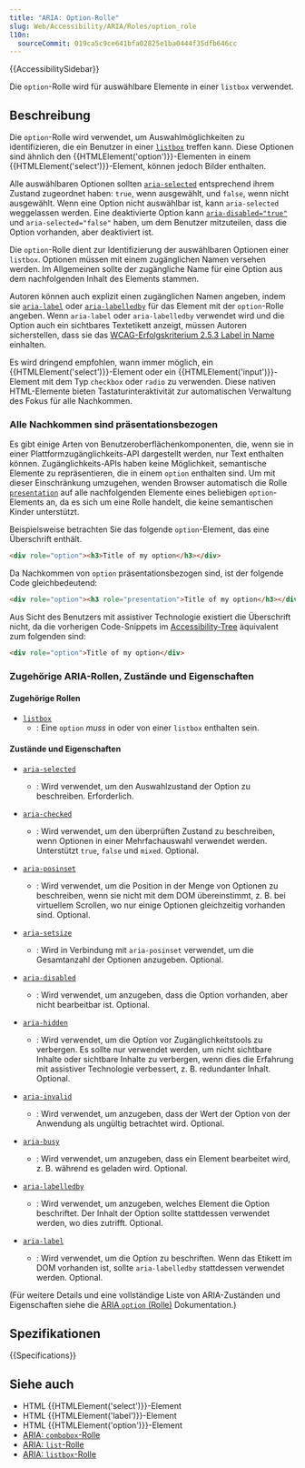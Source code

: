 ```yaml
---
title: "ARIA: Option-Rolle"
slug: Web/Accessibility/ARIA/Roles/option_role
l10n:
  sourceCommit: 019ca5c9ce641bfa02825e1ba0444f35dfb646cc
---
```


{{AccessibilitySidebar}}

Die `option`-Rolle wird für auswählbare Elemente in einer `listbox` verwendet.

## Beschreibung

Die `option`-Rolle wird verwendet, um Auswahlmöglichkeiten zu identifizieren, die ein Benutzer in einer [`listbox`](/de/docs/Web/Accessibility/ARIA/Roles/listbox_role) treffen kann. Diese Optionen sind ähnlich den {{HTMLElement('option')}}-Elementen in einem {{HTMLElement('select')}}-Element, können jedoch Bilder enthalten.

Alle auswählbaren Optionen sollten [`aria-selected`](/de/docs/Web/Accessibility/ARIA/Attributes/aria-selected) entsprechend ihrem Zustand zugeordnet haben: `true`, wenn ausgewählt, und `false`, wenn nicht ausgewählt. Wenn eine Option nicht auswählbar ist, kann `aria-selected` weggelassen werden. Eine deaktivierte Option kann [`aria-disabled="true"`](/de/docs/Web/Accessibility/ARIA/Attributes/aria-disabled) und `aria-selected="false"` haben, um dem Benutzer mitzuteilen, dass die Option vorhanden, aber deaktiviert ist.

Die `option`-Rolle dient zur Identifizierung der auswählbaren Optionen einer `listbox`. Optionen müssen mit einem zugänglichen Namen versehen werden. Im Allgemeinen sollte der zugängliche Name für eine Option aus dem nachfolgenden Inhalt des Elements stammen.

Autoren können auch explizit einen zugänglichen Namen angeben, indem sie [`aria-label`](/de/docs/Web/Accessibility/ARIA/Attributes/aria-label) oder [`aria-labelledby`](/de/docs/Web/Accessibility/ARIA/Attributes/aria-labelledby) für das Element mit der `option`-Rolle angeben. Wenn `aria-label` oder `aria-labelledby` verwendet wird und die Option auch ein sichtbares Textetikett anzeigt, müssen Autoren sicherstellen, dass sie das <a href="https://www.w3.org/WAI/WCAG21/Understanding/label-in-name.html">WCAG-Erfolgskriterium 2.5.3 Label in Name</a> einhalten.

Es wird dringend empfohlen, wann immer möglich, ein {{HTMLElement('select')}}-Element oder ein {{HTMLElement('input')}}-Element mit dem Typ `checkbox` oder `radio` zu verwenden. Diese nativen HTML-Elemente bieten Tastaturinteraktivität zur automatischen Verwaltung des Fokus für alle Nachkommen.

### Alle Nachkommen sind präsentationsbezogen

Es gibt einige Arten von Benutzeroberflächenkomponenten, die, wenn sie in einer Plattformzugänglichkeits-API dargestellt werden, nur Text enthalten können. Zugänglichkeits-APIs haben keine Möglichkeit, semantische Elemente zu repräsentieren, die in einem `option` enthalten sind. Um mit dieser Einschränkung umzugehen, wenden Browser automatisch die Rolle [`presentation`](/de/docs/Web/Accessibility/ARIA/Roles/presentation_role) auf alle nachfolgenden Elemente eines beliebigen `option`-Elements an, da es sich um eine Rolle handelt, die keine semantischen Kinder unterstützt.

Beispielsweise betrachten Sie das folgende `option`-Element, das eine Überschrift enthält.

```html
<div role="option"><h3>Title of my option</h3></div>
```

Da Nachkommen von `option` präsentationsbezogen sind, ist der folgende Code gleichbedeutend:

```html
<div role="option"><h3 role="presentation">Title of my option</h3></div>
```

Aus Sicht des Benutzers mit assistiver Technologie existiert die Überschrift nicht, da die vorherigen Code-Snippets im [Accessibility-Tree](/de/docs/Glossary/Accessibility_tree) äquivalent zum folgenden sind:

```html
<div role="option">Title of my option</div>
```

### Zugehörige ARIA-Rollen, Zustände und Eigenschaften

#### Zugehörige Rollen

- [`listbox`](/de/docs/Web/Accessibility/ARIA/Roles/listbox_role)
  - : Eine `option` _muss_ in oder von einer `listbox` enthalten sein.

#### Zustände und Eigenschaften

- [`aria-selected`](/de/docs/Web/Accessibility/ARIA/Attributes/aria-selected)

  - : Wird verwendet, um den Auswahlzustand der Option zu beschreiben. Erforderlich.

- [`aria-checked`](/de/docs/Web/Accessibility/ARIA/Attributes/aria-checked)

  - : Wird verwendet, um den überprüften Zustand zu beschreiben, wenn Optionen in einer Mehrfachauswahl verwendet werden. Unterstützt `true`, `false` und `mixed`. Optional.

- [`aria-posinset`](/de/docs/Web/Accessibility/ARIA/Attributes/aria-posinset)

  - : Wird verwendet, um die Position in der Menge von Optionen zu beschreiben, wenn sie nicht mit dem DOM übereinstimmt, z. B. bei virtuellem Scrollen, wo nur einige Optionen gleichzeitig vorhanden sind. Optional.

- [`aria-setsize`](/de/docs/Web/Accessibility/ARIA/Attributes/aria-setsize)

  - : Wird in Verbindung mit `aria-posinset` verwendet, um die Gesamtanzahl der Optionen anzugeben. Optional.

- [`aria-disabled`](/de/docs/Web/Accessibility/ARIA/Attributes/aria-disabled)

  - : Wird verwendet, um anzugeben, dass die Option vorhanden, aber nicht bearbeitbar ist. Optional.

- [`aria-hidden`](/de/docs/Web/Accessibility/ARIA/Attributes/aria-hidden)

  - : Wird verwendet, um die Option vor Zugänglichkeitstools zu verbergen. Es sollte nur verwendet werden, um nicht sichtbare Inhalte oder sichtbare Inhalte zu verbergen, wenn dies die Erfahrung mit assistiver Technologie verbessert, z. B. redundanter Inhalt. Optional.

- [`aria-invalid`](/de/docs/Web/Accessibility/ARIA/Attributes/aria-invalid)

  - : Wird verwendet, um anzugeben, dass der Wert der Option von der Anwendung als ungültig betrachtet wird. Optional.

- [`aria-busy`](/de/docs/Web/Accessibility/ARIA/Attributes/aria-busy)

  - : Wird verwendet, um anzugeben, dass ein Element bearbeitet wird, z. B. während es geladen wird. Optional.

- [`aria-labelledby`](/de/docs/Web/Accessibility/ARIA/Attributes/aria-labelledby)

  - : Wird verwendet, um anzugeben, welches Element die Option beschriftet. Der Inhalt der Option sollte stattdessen verwendet werden, wo dies zutrifft. Optional.

- [`aria-label`](/de/docs/Web/Accessibility/ARIA/Attributes/aria-label)
  - : Wird verwendet, um die Option zu beschriften. Wenn das Etikett im DOM vorhanden ist, sollte `aria-labelledby` stattdessen verwendet werden. Optional.

(Für weitere Details und eine vollständige Liste von ARIA-Zuständen und Eigenschaften siehe die <a href="https://www.w3.org/TR/wai-aria-1.1/#option">ARIA `option` (Rolle)</a> Dokumentation.)

## Spezifikationen

{{Specifications}}

## Siehe auch

- HTML {{HTMLElement('select')}}-Element
- HTML {{HTMLElement('label')}}-Element
- HTML {{HTMLElement('option')}}-Element
- [ARIA: `combobox`-Rolle](/de/docs/Web/Accessibility/ARIA/Roles/combobox_role)
- [ARIA: `list`-Rolle](/de/docs/Web/Accessibility/ARIA/Roles/list_role)
- [ARIA: `listbox`-Rolle](/de/docs/Web/Accessibility/ARIA/Roles/listbox_role)
